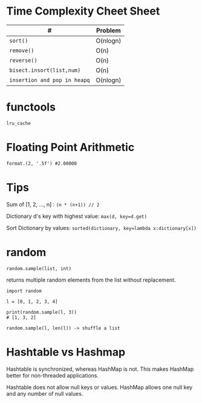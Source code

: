 # Time Complexity Cheet Sheet

| # | Problem |
|---|---------|
| ``` sort() ``` | O(nlogn) |
| ``` remove() ``` | O(n) |
| ``` reverse() ``` | O(n) |
| ``` bisect.insort(list,num) ``` | O(n) |
| ``` insertion and pop in heapq ``` | O(nlogn) |

# functools

```
lru_cache
```

# Floating Point Arithmetic

```
format.(2, '.5f') #2.00000
```

# Tips
Sum of [1, 2, ..., n] : ``` (n * (n+1)) // 2 ```

Dictionary d's key with highest value: ``` max(d, key=d.get) ```

Sort Dictionary by values: ``` sorted(dictionary, key=lambda x:dictionary[x]) ```

# random

```
random.sample(list, int)
```

returns multiple random elements from the list without replacement.


```
import random

l = [0, 1, 2, 3, 4]

print(random.sample(l, 3))
# [1, 3, 2]

random.sample(l, len(l)) -> shuffle a list

```

# Hashtable vs Hashmap

Hashtable is synchronized, whereas HashMap is not. This makes HashMap better for non-threaded applications.

Hashtable does not allow null keys or values. HashMap allows one null key and any number of null values.

